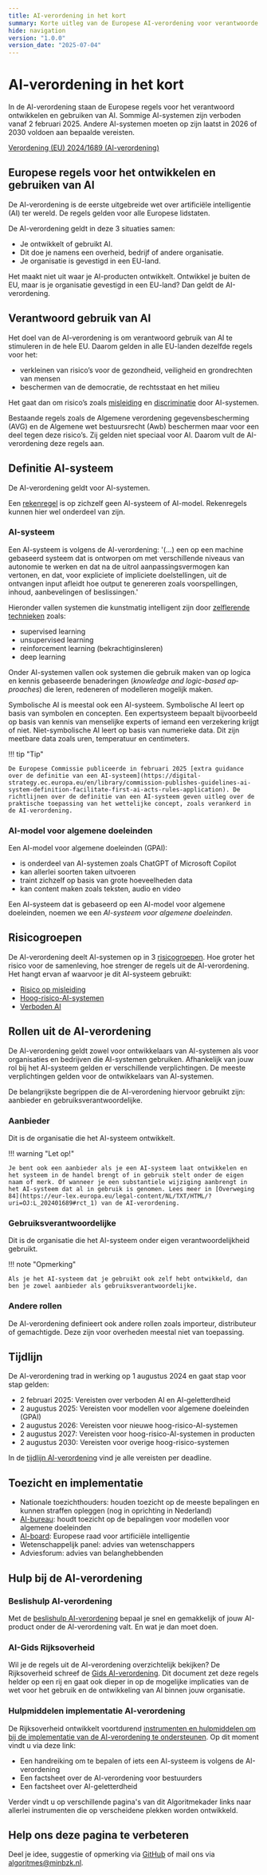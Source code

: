 ```yaml
---
title: AI-verordening in het kort
summary: Korte uitleg van de Europese AI-verordening voor verantwoorde AI
hide: navigation
version: "1.0.0"
version_date: "2025-07-04"
---
```



# AI-verordening in het kort
In de AI-verordening staan de Europese regels voor het verantwoord ontwikkelen en gebruiken van AI. Sommige AI-systemen zijn verboden vanaf 2 februari 2025. Andere AI-systemen moeten op zijn laatst in 2026 of 2030 voldoen aan bepaalde vereisten.

[Verordening (EU) 2024/1689 (AI-verordening)](https://eur-lex.europa.eu/legal-content/NL/TXT/?uri=CELEX:32024R1689)

## Europese regels voor het ontwikkelen en gebruiken van AI
De AI-verordening is de eerste uitgebreide wet over artificiële intelligentie (AI) ter wereld. De regels gelden voor alle Europese lidstaten.

De AI-verordening geldt in deze 3 situaties samen:

* Je ontwikkelt of gebruikt AI.
* Dit doe je namens een overheid, bedrijf of andere organisatie.
* Je organisatie is gevestigd in een EU-land.

Het maakt niet uit waar je AI-producten ontwikkelt. Ontwikkel je buiten de EU, maar is je organisatie gevestigd in een EU-land? Dan geldt de AI-verordening.


## Verantwoord gebruik van AI
Het doel van de AI-verordening is om verantwoord gebruik van AI te stimuleren in de hele EU. Daarom gelden in alle EU-landen dezelfde regels voor het:

* verkleinen van risico’s voor de gezondheid, veiligheid en grondrechten van mensen
* beschermen van de democratie, de rechtsstaat en het milieu

Het gaat dan om risico’s zoals [misleiding](../onderwerpen/transparantie.md) en [discriminatie](../onderwerpen/bias-en-non-discriminatie.md) door AI-systemen.

Bestaande regels zoals de Algemene verordening gegevensbescherming (AVG) en de Algemene wet bestuursrecht (Awb) beschermen maar voor een deel tegen deze risico’s. Zij gelden niet speciaal voor AI. Daarom vult de AI-verordening deze regels aan.


## Definitie AI-systeem
De AI-verordening geldt voor AI-systemen.

Een [rekenregel](../soorten-algoritmes-en-ai/wat-is-een-algoritme.md) is op zichzelf geen AI-systeem of AI-model. Rekenregels kunnen hier wel onderdeel van zijn.

### AI-systeem
Een AI-systeem is volgens de AI-verordening:
'(…) een op een machine gebaseerd systeem dat is ontworpen om met verschillende niveaus van autonomie te werken en dat na de uitrol aanpassingsvermogen kan vertonen, en dat, voor expliciete of impliciete doelstellingen, uit de ontvangen input afleidt hoe output te genereren zoals voorspellingen, inhoud, aanbevelingen of beslissingen.'

Hieronder vallen systemen die kunstmatig intelligent zijn door [zelflerende technieken](../soorten-algoritmes-en-ai/wat-is-een-algoritme.md) zoals:

* supervised learning
* unsupervised learning
* reinforcement learning (bekrachtiginsleren)
* deep learning

Onder AI-systemen vallen ook systemen die gebruik maken van op logica en kennis gebaseerde benaderingen (<span lang="en">_knowledge and logic-based approaches_</span>) die leren, redeneren of modelleren mogelijk maken.

Symbolische AI is meestal ook een AI-systeem. Symbolische AI leert op basis van symbolen en concepten. Een expertsysteem bepaalt bijvoorbeeld op basis van kennis van menselijke experts of iemand een verzekering krijgt of niet. Niet-symbolische AI leert op basis van numerieke data. Dit zijn meetbare data zoals uren, temperatuur en centimeters.

!!! tip "Tip"

    De Europese Commissie publiceerde in februari 2025 [extra guidance over de definitie van een AI-systeem](https://digital-strategy.ec.europa.eu/en/library/commission-publishes-guidelines-ai-system-definition-facilitate-first-ai-acts-rules-application). De richtlijnen over de definitie van een AI-systeem geven uitleg over de praktische toepassing van het wettelijke concept, zoals verankerd in de AI-verordening.

### AI-model voor algemene doeleinden
Een AI-model voor algemene doeleinden (GPAI):

* is onderdeel van AI-systemen zoals ChatGPT of Microsoft Copilot
* kan allerlei soorten taken uitvoeren
* traint zichzelf op basis van grote hoeveelheden data
* kan content maken zoals teksten, audio en video

Een AI-systeem dat is gebaseerd op een AI-model voor algemene doeleinden, noemen we een *AI-systeem voor algemene doeleinden*.

## Risicogroepen
De AI-verordening deelt AI-systemen op in 3 [risicogroepen](../soorten-algoritmes-en-ai/risico-van-ai-systemen.md). Hoe groter het risico voor de samenleving, hoe strenger de regels uit de AI-verordening. Het hangt ervan af waarvoor je dit AI-systeem gebruikt:

* [Risico op misleiding](../soorten-algoritmes-en-ai/risico-van-ai-systemen.md#risico-op-misleiding)
* [Hoog-risico-AI-systemen](../soorten-algoritmes-en-ai/risico-van-ai-systemen.md#hoog-risico-ai-systeem)
* [Verboden AI](../soorten-algoritmes-en-ai/risico-van-ai-systemen.md#verboden-ai)

## Rollen uit de AI-verordening
De AI-verordening geldt zowel voor ontwikkelaars van AI-systemen als voor organisaties en bedrijven die AI-systemen gebruiken. Afhankelijk van jouw rol bij het AI-systeem gelden er verschillende verplichtingen. De meeste verplichtingen gelden voor de ontwikkelaars van AI-systemen.

De belangrijkste begrippen die de AI-verordening hiervoor gebruikt zijn: aanbieder en gebruiksverantwoordelijke.

### Aanbieder
Dit is de organisatie die het AI-systeem ontwikkelt.

!!! warning "Let op!"

    Je bent ook een aanbieder als je een AI-systeem laat ontwikkelen en het systeem in de handel brengt of in gebruik stelt onder de eigen naam of merk. Of wanneer je een substantiele wijziging aanbrengt in het AI-systeem dat al in gebruik is genomen. Lees meer in [Overweging 84](https://eur-lex.europa.eu/legal-content/NL/TXT/HTML/?uri=OJ:L_202401689#rct_1) van de AI-verordening.

### Gebruiksverantwoordelijke
Dit is de organisatie die het AI-systeem onder eigen verantwoordelijkheid gebruikt.

!!! note "Opmerking"

    Als je het AI-systeem dat je gebruikt ook zelf hebt ontwikkeld, dan ben je zowel aanbieder als gebruiksverantwoordelijke.

### Andere rollen
De AI-verordening definieert ook andere rollen zoals importeur, distributeur of gemachtigde. Deze zijn voor overheden meestal niet van toepassing.

## Tijdlijn
De AI-verordening trad in werking op 1 augustus 2024 en gaat stap voor stap gelden:

* 2 februari 2025: Vereisten over verboden AI en AI-geletterdheid
* 2 augustus 2025: Vereisten voor modellen voor algemene doeleinden (GPAI)
* 2 augustus 2026: Vereisten voor nieuwe hoog-risico-AI-systemen
* 2 augustus 2027: Vereisten voor hoog-risico-AI-systemen in producten
* 2 augustus 2030: Vereisten voor overige hoog-risico-systemen

In de [tijdlijn AI-verordening](tijdlijn-ai-verordening.md) vind je alle vereisten per deadline.

## Toezicht en implementatie

* Nationale toezichthouders: houden toezicht op de meeste bepalingen en kunnen straffen opleggen (nog in oprichting in Nederland)
* [AI-bureau](https://digital-strategy.ec.europa.eu/nl/policies/ai-office): houdt toezicht op de bepalingen voor modellen voor algemene doeleinden
* [AI-board](https://digital-strategy.ec.europa.eu/en/policies/ai-board): Europese raad voor artificiële intelligentie
* Wetenschappelijk panel: advies van wetenschappers
* Adviesforum: advies van belanghebbenden

## Hulp bij de AI-verordening

### Beslishulp AI-verordening
Met de <a href="#" onclick="showModal(event, 'beslishulp AI-verordening', {redirectUrl: 'voldoen-aan-wetten-en-regels/vereisten/'});">beslishulp AI-verordening</a> bepaal je snel en gemakkelijk of jouw AI-product onder de AI-verordening valt. En wat je dan moet doen.

### AI-Gids Rijksoverheid
Wil je de regels uit de AI-verordening overzichtelijk bekijken? De Rijksoverheid schreef de [Gids AI-verordening](https://www.rijksoverheid.nl/documenten/brochures/2024/10/16/gids-ai-verordening). Dit document zet deze regels helder op een rij en gaat ook dieper in op de mogelijke implicaties van de wet voor het gebruik en de ontwikkeling van AI binnen jouw organisatie.

### Hulpmiddelen implementatie AI-verordening
De Rijksoverheid ontwikkelt voortdurend [instrumenten en hulpmiddelen om bij de implementatie van de AI-verordening te ondersteunen](https://aienalgoritmes.pleio.nl/wiki/view/6e0e62ea-b3bc-4a95-8ba7-59672e9ffd0d/ai-verordening-hulpmiddelen-implementatie). Op dit moment vindt u via deze link:
* Een handreiking om te bepalen of iets een AI-systeem is volgens de AI-verordening
* Een factsheet over de AI-verordening voor bestuurders
* Een factsheet over AI-geletterdheid

Verder vindt u op verschillende pagina's van dit Algoritmekader links naar allerlei instrumenten die op verscheidene plekken worden ontwikkeld.

## Help ons deze pagina te verbeteren
Deel je idee, suggestie of opmerking via [GitHub](https://github.com/MinBZK/Algoritmekader/issues/new/choose) of mail ons via [algoritmes@minbzk.nl](mailto:algoritmes@minbzk.nl).

